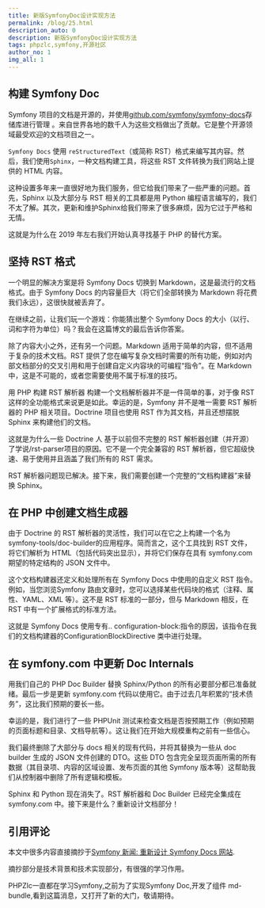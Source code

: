 ```yaml
---
title: 新版SymfonyDoc设计实现方法
permalink: /blog/25.html
description_auto: 0
description: 新版SymfonyDoc设计实现方法
tags: phpzlc,symfony,开源社区
author_no: 1
img_all: 1
---
```


## 构建 Symfony Doc

Symfony 项目的文档是开源的，并使用[github.com/symfony/symfony-docs](github.com/symfony/symfony-docs)存储库进行管理 。来自世界各地的数千人为这些文档做出了贡献。它是整个开源领域最受欢迎的文档项目之一。

`Symfony Docs` 使用 `reStructuredText`（或简称 RST）格式来编写其内容。然后，我们使用`Sphinx`，一种文档构建工具，将这些 RST 文件转换为我们网站上提供的 HTML 内容。

这种设置多年来一直很好地为我们服务，但它给我们带来了一些严重的问题。首先，Sphinx 以及大部分与 RST 相关的工具都是用 Python 编程语言编写的，我们不太了解。其次，更新和维护Sphinx给我们带来了很多麻烦，因为它过于严格和无情。

这就是为什么在 2019 年左右我们开始认真寻找基于 PHP 的替代方案。

## 坚持 RST 格式

一个明显的解决方案是将 Symfony Docs 切换到 Markdown，这是最流行的文档格式。由于 Symfony Docs 的内容量巨大（将它们全部转换为 Markdown 将花费我们永远），这很快就被丢弃了。

在继续之前，让我们玩一个游戏：你能猜出整个 Symfony Docs 的大小（以行、词和字符为单位）吗？我会在这篇博文的最后告诉你答案。

除了内容大小之外，还有另一个问题。Markdown 适用于简单的内容，但不适用于复杂的技术文档。RST 提供了您在编写复杂文档时需要的所有功能，例如对内部文档部分的交叉引用和用于创建自定义内容块的可编程“指令”。在 Markdown 中，这是不可能的，或者您需要使用不属于标准的技巧。

用 PHP 构建 RST 解析器
构建一个文档解析器并不是一件简单的事，对于像 RST 这样的全功能格式来说更是如此。幸运的是，Symfony 并不是唯一需要 RST 解析器的 PHP 相关项目。Doctrine 项目也使用 RST 作为其文档，并且还想摆脱 Sphinx 来构建他们的文档。

这就是为什么一些 Doctrine 人 基于以前但不完整的 RST 解析器创建（并开源）了学说/rst-parser项目的原因。它不是一个完全兼容的 RST 解析器，但它超级快速、易于使用并且涵盖了我们所有的 RST 需求。

RST 解析器问题现已解决。接下来，我们需要创建一个完整的“文档构建器”来替换 Sphinx。

## 在 PHP 中创建文档生成器

由于 Doctrine 的 RST 解析器的灵活性，我们可以在它之上构建一个名为symfony-tools/doc-builder的应用程序。简而言之，这个工具找到 RST 文件，将它们解析为 HTML（包括代码突出显示），并将它们保存在具有 symfony.com 期望的特定结构的 JSON 文件中。

这个文档构建器还定义和处理所有在 Symfony Docs 中使用的自定义 RST 指令。例如，当您浏览Symfony 路由文章时，您可以选择某些代码块的格式（注释、属性、YAML、XML 等）。这不是 RST 标准的一部分，但与 Markdown 相反，在 RST 中有一个扩展格式的标准方法。

这就是 Symfony Docs 使用专有.. configuration-block:指令的原因，该指令在我们的文档构建器的ConfigurationBlockDirective 类中进行处理。

## 在 symfony.com 中更新 Doc Internals

用我们自己的 PHP Doc Builder 替换 Sphinx/Python 的所有必要部分都已准备就绪。最后一步是更新 symfony.com 代码以使用它。由于过去几年积累的“技术债务”，这比我们预期的要长一些。

幸运的是，我们进行了一些 PHPUnit 测试来检查文档是否按预期工作（例如预期的页面标题和目录、文档导航等）。这让我们在开始大规模重构之前有一些信心。

我们最终删除了大部分与 docs 相关的现有代码，并将其替换为一些从 doc builder 生成的 JSON 文件创建的 DTO。这些 DTO 包含完全呈现页面所需的所有数据（其目录项、内容的区域设置、发布页面的其他 Symfony 版本等）这帮助我们从控制器中删除了所有逻辑和模板。

Sphinx 和 Python 现在消失了。RST 解析器和 Doc Builder 已经完全集成在 symfony.com 中。接下来是什么？重新设计文档部分！

## 引用评论

本文中很多内容直接摘抄于[Symfony 新闻: 重新设计 Symfony Docs 网站](https://symfony.com/blog/redesigning-the-symfony-docs-website#building-symfony-docs).

摘抄部分是技术背景和技术实现部分，有很强的学习作用。

PHPZlc一直都在学习Symfony,之前为了实现Symfony Doc,开发了组件 md-bundle,看到这篇消息，又打开了新的大门，敬请期待。